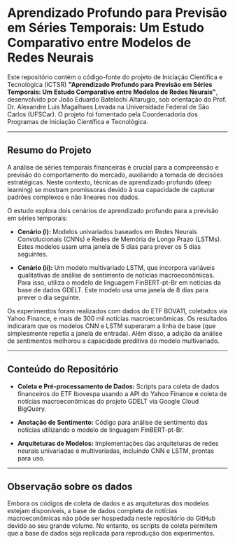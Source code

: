 # Aprendizado Profundo para Previsão em Séries Temporais: Um Estudo Comparativo entre Modelos de Redes Neurais

Este repositório contém o código-fonte do projeto de Iniciação Científica e Tecnológica (ICTSR) **"Aprendizado Profundo para Previsão em Séries Temporais: Um Estudo Comparativo entre Modelos de Redes Neurais"**, desenvolvido por João Eduardo Batelochi Altarugio, sob orientação do Prof. Dr. Alexandre Luis Magalhaes Levada na Universidade Federal de São Carlos (UFSCar). O projeto foi fomentado pela Coordenadoria dos Programas de Iniciação Científica e Tecnológica.

---

## Resumo do Projeto

A análise de séries temporais financeiras é crucial para a compreensão e previsão do comportamento do mercado, auxiliando a tomada de decisões estratégicas. Neste contexto, técnicas de aprendizado profundo (deep learning) se mostram promissoras devido à sua capacidade de capturar padrões complexos e não lineares nos dados.

O estudo explora dois cenários de aprendizado profundo para a previsão em séries temporais:

- **Cenário (i):** Modelos univariados baseados em Redes Neurais Convolucionais (CNNs) e Redes de Memória de Longo Prazo (LSTMs). Estes modelos usam uma janela de 5 dias para prever os 5 dias seguintes.

- **Cenário (ii):** Um modelo multivariado LSTM, que incorpora variáveis qualitativas de análise de sentimento de notícias macroeconômicas. Para isso, utiliza o modelo de linguagem FinBERT-pt-Br em notícias da base de dados GDELT. Este modelo usa uma janela de 8 dias para prever o dia seguinte.

Os experimentos foram realizados com dados do ETF BOVA11, coletados via Yahoo Finance, e mais de 300 mil notícias macroeconômicas. Os resultados indicaram que os modelos CNN e LSTM superaram a linha de base (que simplesmente repetia a janela de entrada). Além disso, a adição da análise de sentimentos melhorou a capacidade preditiva do modelo multivariado.

---

## Conteúdo do Repositório

- **Coleta e Pré-processamento de Dados:** Scripts para coleta de dados financeiros do ETF Ibovespa usando a API do Yahoo Finance e coleta de notícias macroeconômicas do projeto GDELT via Google Cloud BigQuery.

- **Anotação de Sentimento:** Código para análise de sentimento das notícias utilizando o modelo de linguagem FinBERT-pt-Br.

- **Arquiteturas de Modelos:** Implementações das arquiteturas de redes neurais univariadas e multivariadas, incluindo CNN e LSTM, prontas para uso.

---

## Observação sobre os dados

Embora os códigos de coleta de dados e as arquiteturas dos modelos estejam disponíveis, a base de dados completa de notícias macroeconômicas não pôde ser hospedada neste repositório do GitHub devido ao seu grande volume. No entanto, os scripts de coleta permitem que a base de dados seja replicada para reprodução dos experimentos.
